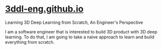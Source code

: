 # [3ddl-eng.github.io](3ddl-eng.github.io)
Learning 3D Deep Learning from Scratch, An Engineer's Perspective

I am a software engineer that is interested to build 3D product with 3D deep learning.
To do that, I am going to take a naive approach to learn and build everything from scratch.
